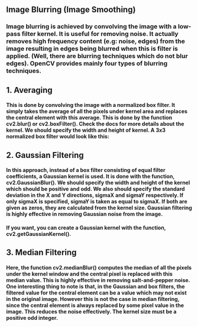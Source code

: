 ## Image Blurring (Image Smoothing)
### Image blurring is achieved by convolving the image with a low-pass filter kernel. It is useful for removing noise. It actually removes high frequency content (e.g: noise, edges) from the image resulting in edges being blurred when this is filter is applied. (Well, there are blurring techniques which do not blur edges). OpenCV provides mainly four types of blurring techniques.

## 1. Averaging
#### This is done by convolving the image with a normalized box filter. It simply takes the average of all the pixels under kernel area and replaces the central element with this average. This is done by the function cv2.blur() or cv2.boxFilter(). Check the docs for more details about the kernel. We should specify the width and height of kernel. A 3x3 normalized box filter would look like this:

## 2. Gaussian Filtering
#### In this approach, instead of a box filter consisting of equal filter coefficients, a Gaussian kernel is used. It is done with the function, cv2.GaussianBlur(). We should specify the width and height of the kernel which should be positive and odd. We also should specify the standard deviation in the X and Y directions, sigmaX and sigmaY respectively. If only sigmaX is specified, sigmaY is taken as equal to sigmaX. If both are given as zeros, they are calculated from the kernel size. Gaussian filtering is highly effective in removing Gaussian noise from the image.
#### If you want, you can create a Gaussian kernel with the function, cv2.getGaussianKernel().

## 3. Median Filtering
#### Here, the function cv2.medianBlur() computes the median of all the pixels under the kernel window and the central pixel is replaced with this median value. This is highly effective in removing salt-and-pepper noise. One interesting thing to note is that, in the Gaussian and box filters, the filtered value for the central element can be a value which may not exist in the original image. However this is not the case in median filtering, since the central element is always replaced by some pixel value in the image. This reduces the noise effectively. The kernel size must be a positive odd integer.


